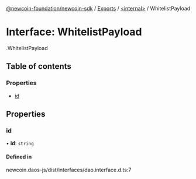 [@newcoin-foundation/newcoin-sdk](../README.md) / [Exports](../modules.md) / [<internal\>](../modules/internal_.md) / WhitelistPayload

# Interface: WhitelistPayload

[<internal>](../modules/internal_.md).WhitelistPayload

## Table of contents

### Properties

- [id](internal_.WhitelistPayload.md#id)

## Properties

### id

• **id**: `string`

#### Defined in

newcoin.daos-js/dist/interfaces/dao.interface.d.ts:7
